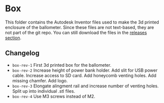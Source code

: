 # Box

This folder contains the Autodesk Inventor files used to make the 3d printed enclosure of the ballometer. Since these files are not text-based, they are not part of the git repo. You can still download the files in the [releases section](https://github.com/wipfli/hardware/releases).

## Changelog

* ```box-rev-1``` First 3d printed box for the ballometer.
* ```box-rev-2``` Increase height of power bank holder. Add slit for USB power cable. Increase access to SD card. Add honeycomb venting holes. Add missing chamfer. Add logo. 
* ```box-rev-3``` Elongate alingment rail and increase number of venting holes. Split up into individual .stl files.
* ```box-rev-4``` Use M3 screws instead of M2.
